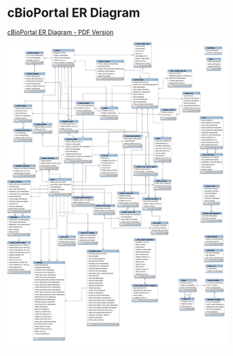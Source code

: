 # cBioPortal ER Diagram

[cBioPortal ER Diagram - PDF Version](https://github.com/cBioPortal/cbioportal/blob/master/db-scripts/src/main/resources/cbioportal-er-diagram.pdf)

![cBioPortal ER Diagram](https://raw.githubusercontent.com/cBioPortal/cbioportal/master/db-scripts/src/main/resources/cbioportal-er-diagram.png)
